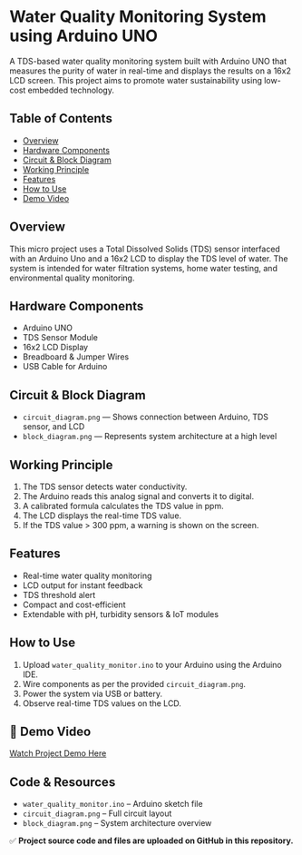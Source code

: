 # Water Quality Monitoring System using Arduino UNO

A TDS-based water quality monitoring system built with Arduino UNO that measures the purity of water in real-time and displays the results on a 16x2 LCD screen. This project aims to promote water sustainability using low-cost embedded technology.

##  Table of Contents

- [Overview](#overview)
- [Hardware Components](#hardware-components)
- [Circuit & Block Diagram](#circuit--block-diagram)
- [Working Principle](#working-principle)
- [Features](#features)
- [How to Use](#how-to-use)
- [Demo Video](#demo-video)

##  Overview

This micro project uses a Total Dissolved Solids (TDS) sensor interfaced with an Arduino Uno and a 16x2 LCD to display the TDS level of water. The system is intended for water filtration systems, home water testing, and environmental quality monitoring.

##  Hardware Components

- Arduino UNO  
- TDS Sensor Module  
- 16x2 LCD Display  
- Breadboard & Jumper Wires  
- USB Cable for Arduino

##  Circuit & Block Diagram

- `circuit_diagram.png` — Shows connection between Arduino, TDS sensor, and LCD  
- `block_diagram.png` — Represents system architecture at a high level

##  Working Principle

1. The TDS sensor detects water conductivity.  
2. The Arduino reads this analog signal and converts it to digital.  
3. A calibrated formula calculates the TDS value in ppm.  
4. The LCD displays the real-time TDS value.  
5. If the TDS value > 300 ppm, a warning is shown on the screen.

##  Features

- Real-time water quality monitoring  
- LCD output for instant feedback  
- TDS threshold alert  
- Compact and cost-efficient  
- Extendable with pH, turbidity sensors & IoT modules

##  How to Use

1. Upload `water_quality_monitor.ino` to your Arduino using the Arduino IDE.  
2. Wire components as per the provided `circuit_diagram.png`.  
3. Power the system via USB or battery.  
4. Observe real-time TDS values on the LCD.

## 🎥 Demo Video

 [Watch Project Demo Here](https://github.com/Akritikumari3/Water-Quality-Monitoring-Arduino)

##  Code & Resources

- `water_quality_monitor.ino` – Arduino sketch file  
- `circuit_diagram.png` – Full circuit layout  
- `block_diagram.png` – System architecture overview

✅ **Project source code and files are uploaded on GitHub in this repository.**


